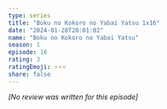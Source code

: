 ```yaml
---
type: series
title: "Boku no Kokoro no Yabai Yatsu 1x16"
date: "2024-01-28T20:01:02"
name: "Boku no Kokoro no Yabai Yatsu"
season: 1
episode: 16
rating: 3
ratingEmoji: ⭐️⭐️⭐️
share: false
---
```


*[No review was written for this episode]*

